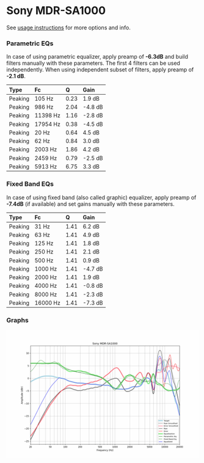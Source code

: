 # Sony MDR-SA1000
See [usage instructions](https://github.com/jaakkopasanen/AutoEq#usage) for more options and info.

### Parametric EQs
In case of using parametric equalizer, apply preamp of **-6.3dB** and build filters manually
with these parameters. The first 4 filters can be used independently.
When using independent subset of filters, apply preamp of **-2.1 dB**.

| Type    | Fc       |    Q | Gain    |
|:--------|:---------|:-----|:--------|
| Peaking | 105 Hz   | 0.23 | 1.9 dB  |
| Peaking | 986 Hz   | 2.04 | -4.8 dB |
| Peaking | 11398 Hz | 1.16 | -2.8 dB |
| Peaking | 17954 Hz | 0.38 | -4.5 dB |
| Peaking | 20 Hz    | 0.64 | 4.5 dB  |
| Peaking | 62 Hz    | 0.84 | 3.0 dB  |
| Peaking | 2003 Hz  | 1.86 | 4.2 dB  |
| Peaking | 2459 Hz  | 0.79 | -2.5 dB |
| Peaking | 5913 Hz  | 6.75 | 3.3 dB  |

### Fixed Band EQs
In case of using fixed band (also called graphic) equalizer, apply preamp of **-7.4dB**
(if available) and set gains manually with these parameters.

| Type    | Fc       |    Q | Gain    |
|:--------|:---------|:-----|:--------|
| Peaking | 31 Hz    | 1.41 | 6.2 dB  |
| Peaking | 63 Hz    | 1.41 | 4.9 dB  |
| Peaking | 125 Hz   | 1.41 | 1.8 dB  |
| Peaking | 250 Hz   | 1.41 | 2.1 dB  |
| Peaking | 500 Hz   | 1.41 | 0.9 dB  |
| Peaking | 1000 Hz  | 1.41 | -4.7 dB |
| Peaking | 2000 Hz  | 1.41 | 1.9 dB  |
| Peaking | 4000 Hz  | 1.41 | -0.8 dB |
| Peaking | 8000 Hz  | 1.41 | -2.3 dB |
| Peaking | 16000 Hz | 1.41 | -7.3 dB |

### Graphs
![](./Sony%20MDR-SA1000.png)